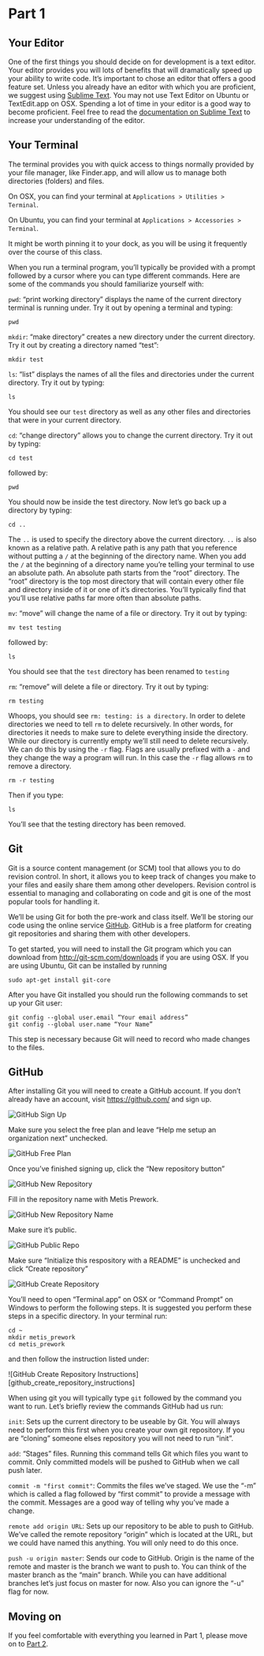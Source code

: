 # Part 1

## Your Editor

One of the first things you should decide on for development is a text editor.
Your editor provides you will lots of benefits that will dramatically speed up
your ability to write code. It’s important to chose an editor that offers a good
feature set. Unless you already have an editor with which you are proficient, we
suggest using [Sublime Text][sublime_text]. You may not use Text Editor on
Ubuntu or TextEdit.app on OSX. Spending a lot of time in your editor is a good
way to become proficient. Feel free to read the [documentation on Sublime
Text][sublime_text_documentation] to increase your understanding of the editor.

## Your Terminal

The terminal provides you with quick access to things normally provided by your
file manager, like Finder.app, and will allow us to manage both directories
(folders) and files.

On OSX, you can find your terminal at `Applications > Utilities > Terminal`.

On Ubuntu, you can find your terminal at `Applications > Accessories > Terminal`.

It might be worth pinning it to your dock, as you will be using it frequently
over the course of this class.

When you run a terminal program, you’ll typically be provided with a prompt
followed by a cursor where you can type different commands. Here are some of the
commands you should familiarize yourself with:

`pwd`: “print working directory” displays the name of the current directory
terminal is running under. Try it out by opening a terminal and typing:

    pwd

`mkdir`: “make directory” creates a new directory under the current directory. Try
it out by creating a directory named “test”:

    mkdir test

`ls`: “list” displays the names of all the files and directories under the current
directory. Try it out by typing:

    ls

You should see our `test` directory as well as any other files and directories
that were in your current directory.

`cd`: “change directory” allows you to change the current directory. Try it out by
typing:

    cd test

followed by:

    pwd

You should now be inside the test directory. Now let’s go back up a directory by
typing:

    cd ..

The `..` is used to specify the directory above the current directory. `..` is
also known as a relative path. A relative path is any path that you reference
without putting a `/` at the beginning of the directory name. When you add the
`/` at the beginning of a directory name you’re telling your terminal to use an
absolute path. An absolute path starts from the “root” directory. The “root”
directory is the top most directory that will contain every other file and
directory inside of it or one of it’s directories. You’ll typically find that
you’ll use relative paths far more often than absolute paths.

`mv`: “move” will change the name of a file or directory. Try it out by typing:

    mv test testing

followed by:

    ls

You should see that the `test` directory has been renamed to `testing`

`rm`: “remove” will delete a file or directory. Try it out by typing:

    rm testing

Whoops, you should see `rm: testing: is a directory`. In order to delete
directories we need to tell `rm` to delete recursively. In other words, for
directories it needs to make sure to delete everything inside the directory.
While our directory is currently empty we’ll still need to delete recursively.
We can do this by using the `-r` flag. Flags are usually prefixed with a `-` and
they change the way a program will run. In this case the `-r` flag allows `rm`
to remove a directory.

    rm -r testing

Then if you type:

    ls

You’ll see that the testing directory has been removed.

## Git

Git is a source content management (or SCM) tool that allows you to do revision
control. In short, it allows you to keep track of changes you make to your files
and easily share them among other developers. Revision control is essential to
managing and collaborating on code and git is one of the most popular tools for
handling it.

We’ll be using Git for both the pre-work and class itself. We’ll be storing our
code using the online service [GitHub][github]. GitHub is a free platform for creating
git repositories and sharing them with other developers.

To get started, you will need to install the Git program which you can download
from http://git-scm.com/downloads if you are using OSX. If you are using Ubuntu,
Git can be installed by running

    sudo apt-get install git-core

After you have Git installed you should run the following commands to set up
your Git user:

    git config --global user.email “Your email address”
    git config --global user.name “Your Name”

This step is necessary because Git will need to record who made changes to the
files.

## GitHub

After installing Git you will need to create a GitHub account. If you don’t
already have an account, visit https://github.com/ and sign up.

![GitHub Sign Up][github_signup]

Make sure you select the free plan and leave “Help me setup an organization
next” unchecked.

![GitHub Free Plan][github_free_plan]

Once you’ve finished signing up, click the “New repository button”

![GitHub New Repository][github_new_repository]

Fill in the repository name with Metis Prework.

![GitHub New Repository Name][github_new_repository_name]

Make sure it’s public.

![GitHub Public Repo][github_public_repo]

Make sure “Initialize this respository with a README” is unchecked and click
“Create repository”

![GitHub Create Repository][github_create_repository]

You’ll need to open “Terminal.app” on OSX or “Command Prompt” on Windows to
perform the following steps. It is suggested you perform these steps in a
specific directory. In your terminal run:

    cd ~
    mkdir metis_prework
    cd metis_prework

and then follow the instruction listed under:

![GitHub Create Repository Instructions][github_create_repository_instructions]

When using git you will typically type `git` followed by the command you want to
run. Let’s briefly review the commands GitHub had us run:

`init`: Sets up the current directory to be useable by Git. You will always need
to perform this first when you create your own git repository. If you are
“cloning” someone elses repository you will not need to run “init”.

`add`: “Stages” files. Running this command tells Git which files you want to
commit. Only committed models will be pushed to GitHub when we call push later.

`commit -m "first commit"`: Commits the files we’ve staged. We use the “-m” which
is called a flag followed by “first commit” to provide a message with the
commit. Messages are a good way of telling why you’ve made a change.

`remote add origin URL`: Sets up our repository to be able to push to GitHub.
We’ve called the remote repository “origin” which is located at the URL, but we
could have named this anything. You will only need to do this once.

`push -u origin master`: Sends our code to GitHub. Origin is the name of the
remote and master is the branch we want to push to. You can think of the master
branch as the “main” branch. While you can have additional branches let’s just
focus on master for now. Also you can ignore the “-u” flag for now.

## Moving on

If you feel comfortable with everything you learned in Part 1, please move on to
[Part 2][part_2].

[sublime_text]: http://www.sublimetext.com/
[sublime_text_documentation]: https://tutsplus.com/course/improve-workflow-in-sublime-text-2/
[github]: https://github.com/
[github_signup]: images/github_signup.png
[github_free_plan]: images/github_free_plan.png
[github_new_repository]: images/github_new_repository.png
[github_new_repository_name]: images/github_new_repository_name.png
[github_public_repo]: images/github_public_repo.png
[github_create_repository]: images/github_create_repository.png
[part_2]: part_2.md
